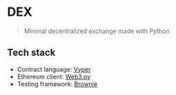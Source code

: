 # DEX
> Minimal decentralized exchange made with Python
## Tech stack
- Contract language: [Vyper](https://vyper.readthedocs.io/en/latest/)
- Ethereum client: [Web3.py](https://web3py.readthedocs.io/en/latest/)
- Testing framework: [Brownie](https://eth-brownie.readthedocs.io/en/latest/)
